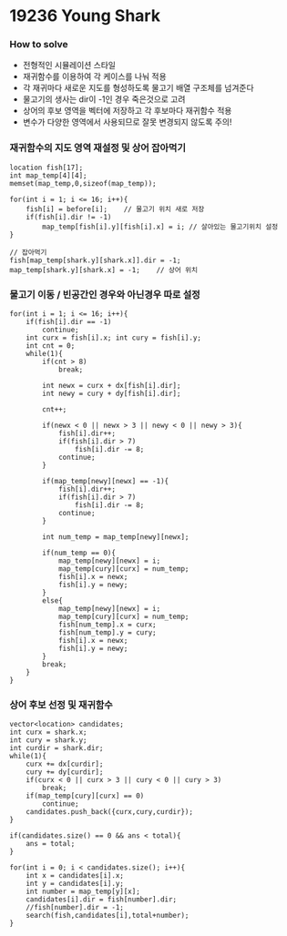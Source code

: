 # 19236 Young Shark
### How to solve
- 전형적인 시뮬레이션 스타일
- 재귀함수를 이용하여 각 케이스를 나눠 적용
- 각 재귀마다 새로운 지도를 형성하도록 물고기 배열 구조체를 넘겨준다
- 물고기의 생사는 dir이 -1인 경우 죽은것으로 고려
- 상어의 후보 영역을 벡터에 저장하고 각 후보마다 재귀함수 적용
- 변수가 다양한 영역에서 사용되므로 잘못 변경되지 않도록 주의!

### 재귀함수의 지도 영역 재설정 및 상어 잡아먹기
    location fish[17];
    int map_temp[4][4];
    memset(map_temp,0,sizeof(map_temp));

    for(int i = 1; i <= 16; i++){
        fish[i] = before[i];    // 물고기 위치 새로 저장
        if(fish[i].dir != -1)
            map_temp[fish[i].y][fish[i].x] = i; // 살아있는 물고기위치 설정
    }

    // 잡아먹기
    fish[map_temp[shark.y][shark.x]].dir = -1;
    map_temp[shark.y][shark.x] = -1;    // 상어 위치

### 물고기 이동 / 빈공간인 경우와 아닌경우 따로 설정
    for(int i = 1; i <= 16; i++){
        if(fish[i].dir == -1)
            continue;
        int curx = fish[i].x; int cury = fish[i].y;
        int cnt = 0;
        while(1){
            if(cnt > 8)
                break;
            
            int newx = curx + dx[fish[i].dir];
            int newy = cury + dy[fish[i].dir];

            cnt++;

            if(newx < 0 || newx > 3 || newy < 0 || newy > 3){
                fish[i].dir++;
                if(fish[i].dir > 7)
                    fish[i].dir -= 8;
                continue;
            }
                
            if(map_temp[newy][newx] == -1){
                fish[i].dir++;
                if(fish[i].dir > 7)
                    fish[i].dir -= 8;
                continue;
            }

            int num_temp = map_temp[newy][newx];

            if(num_temp == 0){
                map_temp[newy][newx] = i;
                map_temp[cury][curx] = num_temp;
                fish[i].x = newx;
                fish[i].y = newy;
            }
            else{
                map_temp[newy][newx] = i;
                map_temp[cury][curx] = num_temp;
                fish[num_temp].x = curx;
                fish[num_temp].y = cury;
                fish[i].x = newx;
                fish[i].y = newy;
            }
            break;
        }     
    }

### 상어 후보 선정 및 재귀함수
    vector<location> candidates;
    int curx = shark.x;
    int cury = shark.y;
    int curdir = shark.dir;
    while(1){
        curx += dx[curdir];
        cury += dy[curdir];
        if(curx < 0 || curx > 3 || cury < 0 || cury > 3)
            break;
        if(map_temp[cury][curx] == 0)
            continue;
        candidates.push_back({curx,cury,curdir});
    }

    if(candidates.size() == 0 && ans < total){
        ans = total;
    }

    for(int i = 0; i < candidates.size(); i++){
        int x = candidates[i].x;
        int y = candidates[i].y;
        int number = map_temp[y][x];
        candidates[i].dir = fish[number].dir;
        //fish[number].dir = -1;
        search(fish,candidates[i],total+number);
    }